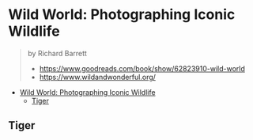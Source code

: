 # Wild World: Photographing Iconic Wildlife

> by Richard Barrett
>
> - <https://www.goodreads.com/book/show/62823910-wild-world>
> - <https://www.wildandwonderful.org/>

- [Wild World: Photographing Iconic Wildlife](#wild-world-photographing-iconic-wildlife)
  - [Tiger](#tiger)

## Tiger
